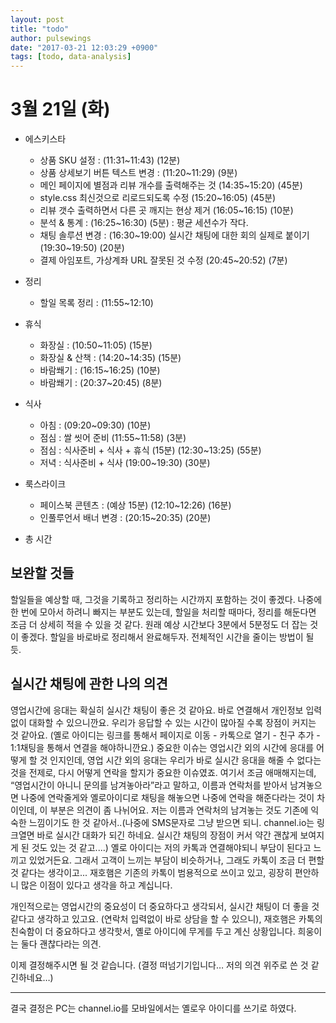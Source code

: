 ```yaml
---
layout: post
title: "todo"
author: pulsewings
date: "2017-03-21 12:03:29 +0900"
tags: [todo, data-analysis]
---
```




# 3월 21일 (화)

- 에스키스타
  - 상품 SKU 설정 : (11:31~11:43) (12분)
  - 상품 상세보기 버튼 텍스트 변경 : (11:20~11:29) (9분)
  - 메인 페이지에 별점과 리뷰 개수를 출력해주는 것 (14:35~15:20) (45분)
  - style.css 최신것으로 리로드되도록 수정 (15:20~16:05) (45분)
  - 리뷰 갯수 출력하면서 다른 곳 깨지는 현상 제거 (16:05~16:15) (10분)
  - 분석 & 통계 : (16:25~16:30) (5분) : 평균 세션수가 작다.
  - 채팅 솔루션 변경 : (16:30~19:00) 실시간 채팅에 대한 회의
    실제로 붙이기 (19:30~19:50) (20분)
  - 결제 아임포트, 가상계좌 URL 잘못된 것 수정 (20:45~20:52) (7분)

- 정리
  - 할일 목록 정리 :  (11:55~12:10)

- 휴식
  - 화장실 : (10:50~11:05) (15분)
  - 화장실 & 산책 : (14:20~14:35) (15분)
  - 바람쐐기 : (16:15~16:25) (10분)
  - 바람쐐기 : (20:37~20:45) (8분)

- 식사
  - 아침 : (09:20~09:30) (10분)
  - 점심 : 쌀 씻어 준비 (11:55~11:58) (3분)
  - 점심 : 식사준비 + 식사 + 휴식 (15분) (12:30~13:25) (55분)
  - 저녁 : 식사준비 + 식사 (19:00~19:30) (30분)

- 룩스라이크
  - 페이스북 콘텐츠 : (예상 15분) (12:10~12:26) (16분)
  - 인풀루언서 배너 변경 : (20:15~20:35) (20분)

- 총 시간


## 보완할 것들
할일들을 예상할 때, 그것을 기록하고 정리하는 시간까지 포함하는 것이 좋겠다. 나중에 한 번에 모아서 하려니 빠지는 부분도 있는데, 할일을 처리할 때마다, 정리를 해둔다면 조금 더 상세히 적을 수 있을 것 같다. 원래 예상 시간보다 3분에서 5분정도 더 잡는 것이 좋겠다. 할일을 바로바로 정리해서 완료해두자. 전체적인 시간을 줄이는 방법이 될 듯.


## 실시간 채팅에 관한 나의 의견

영업시간에 응대는 확실히 실시간 채팅이 좋은 것 같아요. 바로 연결해서 개인정보 입력없이 대화할 수 있으니깐요. 우리가 응답할 수 있는 시간이 많아질 수록 장점이 커지는 것 같아요. (옐로 아이디는 링크를 통해서 페이지로 이동 - 카톡으로 열기 - 친구 추가 - 1:1채팅을 통해서 연결을 해야하니깐요.) 중요한 이슈는 영업시간 외의 시간에 응대를 어떻게 할 것 인지인데, 영업 시간 외의 응대는 우리가 바로 실시간 응대을 해줄 수 없다는 것을 전제로, 다시 어떻게 연락을 할지가 중요한 이슈였죠. 여기서 조금 애매해지는데, “영업시간이 아니니 문의를 남겨놓아라”라고 말하고, 이름과 연락처를 받아서 남겨놓으면 나중에 연락줄게와 옐로아이디로 채팅을 해놓으면 나중에 연락을 해준다라는 것이 차이인데, 이 부분은 의견이 좀 나뉘어요. 저는 이름과 연락처의 남겨놓는 것도 기존에 익숙한 느낌이기도 한 것 같아서..(나중에 SMS문자로 그냥 받으면 되니. channel.io는 링크열면 바로 실시간 대화가 되긴 하네요. 실시간 채팅의 장점이 커서 약간 괜찮게 보여지게 된 것도 있는 것 같고....) 옐로 아이디는 저의 카톡과 연결해야되니 부담이 된다고 느끼고 있었거든요. 그래서 고객이 느끼는 부담이 비슷하거나, 그래도 카톡이 조금 더 편할 것 같다는 생각이고... 재호햄은 기존의 카톡이 범용적으로 쓰이고 있고, 굉장히 편안하니 많은 이점이 있다고 생각을 하고 계십니다.

개인적으로는 영업시간의 중요성이 더 중요하다고 생각되서, 실시간 채팅이 더 좋을 것 같다고 생각하고 있고요. (연락처 입력없이 바로 상담을 할 수 있으니), 재호햄은 카톡의 친숙함이 더 중요하다고 생각핫서, 옐로 아이디에 무게를 두고 계신 상황입니다. 희웅이는 둘다 괜찮다라는 의견.

이제 결정해주시면 될 것 같습니다. (결정 떠넘기기입니다… 저의 의견 위주로 쓴 것 같긴하네요…)

----

결국 결정은 PC는 channel.io를 모바일에서는 옐로우 아이디를 쓰기로 하였다.
